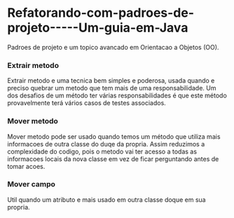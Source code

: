 # Refatorando-com-padroes-de-projeto-----Um-guia-em-Java

<p>Padroes de projeto e um topico avancado em Orientacao a Objetos (OO). <p>

<h3>Extrair metodo</h3>
<p>Extrair metodo e uma tecnica bem simples e poderosa, usada quando e preciso quebrar um metodo que tem mais de uma responsabilidade. Um dos desafios de um método ter várias responsabilidades é que este método provavelmente terá vários casos de testes associados.</p>

<h3>Mover metodo</h3>
<p>Mover metodo pode ser usado quando temos um método que utiliza mais informacoes de outra classe do duqe da propria. Assim reduzimos a complexidade do codigo, pois o metodo vai ter acesso a todas as informacoes locais da nova classe em vez de ficar perguntando antes de tomar acoes.</p>

<h3>Mover campo</h3>
<p>Util quando um atributo e mais usado em outra classe doque em sua propria.</p>
